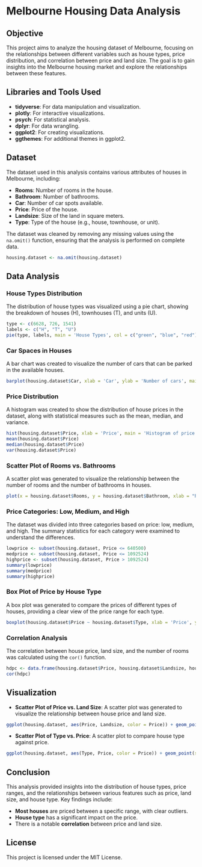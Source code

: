 # Melbourne Housing Data Analysis

## Objective

This project aims to analyze the housing dataset of Melbourne, focusing on the relationships between different variables such as house types, price distribution, and correlation between price and land size. The goal is to gain insights into the Melbourne housing market and explore the relationships between these features.

## Libraries and Tools Used

- **tidyverse**: For data manipulation and visualization.
- **plotly**: For interactive visualizations.
- **psych**: For statistical analysis.
- **dplyr**: For data wrangling.
- **ggplot2**: For creating visualizations.
- **ggthemes**: For additional themes in ggplot2.

## Dataset

The dataset used in this analysis contains various attributes of houses in Melbourne, including:

- **Rooms**: Number of rooms in the house.
- **Bathroom**: Number of bathrooms.
- **Car**: Number of car spots available.
- **Price**: Price of the house.
- **Landsize**: Size of the land in square meters.
- **Type**: Type of the house (e.g., house, townhouse, or unit).

The dataset was cleaned by removing any missing values using the `na.omit()` function, ensuring that the analysis is performed on complete data.

```R
housing.dataset <- na.omit(housing.dataset)
```

## Data Analysis

### House Types Distribution

The distribution of house types was visualized using a pie chart, showing the breakdown of houses (H), townhouses (T), and units (U).

```R
type <- c(6628, 726, 1541)
labels <- c("H", "T", "U")
pie(type, labels, main = 'House Types', col = c("green", "blue", "red"))
```

### Car Spaces in Houses

A bar chart was created to visualize the number of cars that can be parked in the available houses.

```R
barplot(housing.dataset$Car, xlab = 'Car', ylab = 'Number of cars', main = 'Bar chart of cars in one house')
```

### Price Distribution

A histogram was created to show the distribution of house prices in the dataset, along with statistical measures such as the mean, median, and variance.

```R
hist(housing.dataset$Price, xlab = 'Price', main = 'Histogram of price')
mean(housing.dataset$Price)
median(housing.dataset$Price)
var(housing.dataset$Price)
```

### Scatter Plot of Rooms vs. Bathrooms

A scatter plot was generated to visualize the relationship between the number of rooms and the number of bathrooms in houses.

```R
plot(x = housing.dataset$Rooms, y = housing.dataset$Bathroom, xlab = "Rooms", ylab = "Bathrooms", main = "Rooms vs Bathrooms")
```

### Price Categories: Low, Medium, and High

The dataset was divided into three categories based on price: low, medium, and high. The summary statistics for each category were examined to understand the differences.

```R
lowprice <- subset(housing.dataset, Price <= 640500)
medprice <- subset(housing.dataset, Price <= 1092524)
highprice <- subset(housing.dataset, Price > 1092524)
summary(lowprice)
summary(medprice)
summary(highprice)
```

### Box Plot of Price by House Type

A box plot was generated to compare the prices of different types of houses, providing a clear view of the price range for each type.

```R
boxplot(housing.dataset$Price ~ housing.dataset$Type, xlab = 'Price', ylab = 'Type', main = 'Price by House Type')
```

### Correlation Analysis

The correlation between house price, land size, and the number of rooms was calculated using the `cor()` function.

```R
hdpc <- data.frame(housing.dataset$Price, housing.dataset$Landsize, housing.dataset$Rooms)
cor(hdpc)
```

## Visualization

- **Scatter Plot of Price vs. Land Size**: A scatter plot was generated to visualize the relationship between house price and land size.

```R
ggplot(housing.dataset, aes(Price, Landsize, color = Price)) + geom_point(size = 2) + theme_classic()
```

- **Scatter Plot of Type vs. Price**: A scatter plot to compare house type against price.

```R
ggplot(housing.dataset, aes(Type, Price, color = Price)) + geom_point(size = 2) + theme_linedraw()
```

## Conclusion

This analysis provided insights into the distribution of house types, price ranges, and the relationships between various features such as price, land size, and house type. Key findings include:
- **Most houses** are priced between a specific range, with clear outliers.
- **House type** has a significant impact on the price.
- There is a notable **correlation** between price and land size.

## License

This project is licensed under the MIT License.
